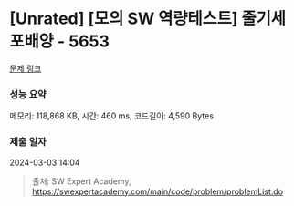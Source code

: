 # [Unrated] [모의 SW 역량테스트] 줄기세포배양 - 5653 

[문제 링크](https://swexpertacademy.com/main/code/problem/problemDetail.do?contestProbId=AWXRJ8EKe48DFAUo) 

### 성능 요약

메모리: 118,868 KB, 시간: 460 ms, 코드길이: 4,590 Bytes

### 제출 일자

2024-03-03 14:04



> 출처: SW Expert Academy, https://swexpertacademy.com/main/code/problem/problemList.do